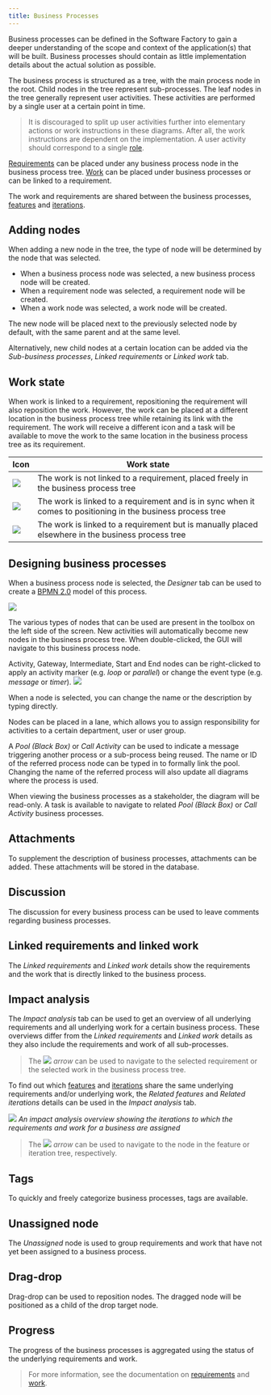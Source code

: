 ```yaml
---
title: Business Processes
---
```


Business processes can be defined in the Software Factory to gain a deeper understanding of the scope and context of the application(s) that will be built. Business processes should contain as little implementation details about the actual solution as possible.

The business process is structured as a tree, with the main process node in the root. Child nodes in the tree represent sub-processes. The leaf nodes in the tree generally represent user activities. These activities are performed by a single user at a certain point in time.

> It is discouraged to split up user activities further into elementary actions or work instructions in these diagrams. After all, the work instructions are dependent on the implementation. A user activity should correspond to a single [role](roles).

[Requirements](requirements) can be placed under any business process node in the business process tree. [Work](work) can be placed under business processes or can be linked to a requirement.

The work and requirements are shared between the business processes, [features](features) and [iterations](iterations).

## Adding nodes

When adding a new node in the tree, the type of node will be determined by the node that was selected. 
- When a business process node was selected, a new business process node will be created. 
- When a requirement node was selected, a requirement node will be created.
- When a work node was selected, a work node will be created.

The new node will be placed next to the previously selected node by default, with the same parent and at the same level.

Alternatively, new child nodes at a certain location can be added via the *Sub-business processes*, *Linked requirements* or *Linked work* tab.

## Work state

When work is linked to a requirement, repositioning the requirement will also reposition the work. However, the work can be placed at a different location in the business process tree while retaining its link with the requirement. The work will receive a different icon and a task will be available to move the work to the same location in the business process tree as its requirement.

| Icon | Work state |
| ---- | ---------- |
| ![](assets/sf/icons8-briefcase_blue.svg)| The work is not linked to a requirement, placed freely in the business process tree |
| ![](assets/sf/icons8-briefcase-blue-linked-orange.svg) | The work is linked to a requirement and is in sync when it comes to positioning in the business process tree |
| ![](assets/sf/icons8-briefcase-blue-warn-orange.svg) | The work is linked to a requirement but is manually placed elsewhere in the business process tree |

## Designing business processes

When a business process node is selected, the *Designer* tab can be used to create a [BPMN 2.0](https://en.wikipedia.org/wiki/Business_Process_Model_and_Notation) model of this process.

![](assets/sf/image11.png)

The various types of nodes that can be used are present in the toolbox on the left side of the screen. New activities will automatically become new nodes in the business process tree. When double-clicked, the GUI will navigate to this business process node.

Activity, Gateway, Intermediate, Start and End nodes can be right-clicked to apply an activity marker (e.g.  *loop* or *parallel*) or change the event type (e.g. *message* or *timer*).
![](assets/sf/bpmn_node_type.png)

When a node is selected, you can change the name or the description by typing directly.

Nodes can be placed in a lane, which allows you to assign responsibility for activities to a certain department, user or user group.

A *Pool (Black Box)* or *Call Activity* can be used to indicate a message triggering another process or a sub-process being reused. The name or ID of the referred process node can be typed in to formally link the pool. Changing the name of the referred process will also update all diagrams where the process is used.

When viewing the business processes as a stakeholder, the diagram will be read-only. A task is available to navigate to related *Pool (Black Box)* or *Call Activity* business processes.

## Attachments

To supplement the description of business processes, attachments can be added. These attachments will be stored in the database.

## Discussion

The discussion for every business process can be used to leave comments regarding business processes.

## Linked requirements and linked work

The *Linked requirements* and *Linked work* details show the requirements and the work that is directly linked to the business process.

## Impact analysis

The *Impact analysis* tab can be used to get an overview of all underlying requirements and all underlying work for a certain business process. These overviews differ from the *Linked requirements* and *Linked work* details as they also include the requirements and work of all sub-processes.

> The ![](assets/sf/icons8-right.svg) *arrow* can be used to navigate to the selected requirement or the selected work in the business process tree.

To find out which [features](features) and [iterations](iterations) share the same underlying requirements and/or underlying work, the *Related features* and *Related iterations* details can be used in the *Impact analysis* tab.

![](assets/sf/impact_analysis_business_process_to_iteration.png)
*An impact analysis overview showing the iterations to which the requirements and work for a business are assigned*

> The ![](assets/sf/icons8-right.svg) *arrow* can be used to navigate to the node in the feature or iteration tree, respectively.

## Tags

To quickly and freely categorize business processes, tags are available.

## Unassigned node

The *Unassigned* node is used to group requirements and work that have not yet been assigned to a business process.

## Drag-drop

Drag-drop can be used to reposition nodes. The dragged node will be positioned as a child of the drop target node.

## Progress

The progress of the business processes is aggregated using the status of the underlying requirements and work. 

> For more information, see the documentation on [requirements](requirements) and [work](work).